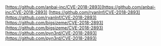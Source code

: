 [https://github.com/anbai-inc/CVE-2018-2893](https://github.com/anbai-inc/CVE-2018-2893)
[https://github.com/ryanInf/CVE-2018-2893](https://github.com/ryanInf/CVE-2018-2893)
[https://github.com/bigsizeme/CVE-2018-2893](https://github.com/bigsizeme/CVE-2018-2893)
[https://github.com/pyn3rd/CVE-2018-2893](https://github.com/pyn3rd/CVE-2018-2893)
